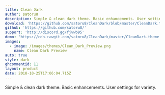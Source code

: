 ```yaml
---
title: Clean Dark
author: satoru8
description: Simple & clean dark theme. Basic enhancements. User settings for variety.
download: 'https://github.com/satoru8/CleanDark/blob/master/CleanDark.theme.css'
github: 'https://github.com/satoru8/'
support: 'http://discord.gg/fjvwb95'
demo: 'https://cdn.rawgit.com/satoru8/CleanDark/master/CleanDark.theme.css'
images:
  - image: /images/themes/Clean_Dark_Preview.png
    name: Clean Dark Preview
auto: true
style: dark
ghcommentid: 11
layout: product
date: 2018-10-25T17:06:04.715Z
---
```

Simple & clean dark theme. Basic enhancements. User settings for variety.
